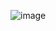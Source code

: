 ![image](https://github.com/Piyush228/Windows11/assets/45069778/36c63c09-9bc1-4677-8d46-2f02db5a7b00)
